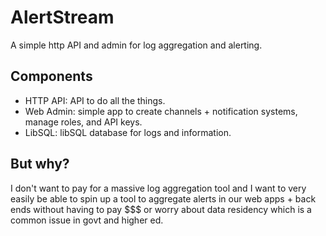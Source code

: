 # AlertStream

A simple http API and admin for log aggregation and alerting.

## Components

- HTTP API: API to do all the things.
- Web Admin: simple app to create channels + notification systems, manage roles, and API keys.
- LibSQL: libSQL database for logs and information.

## But why?

I don't want to pay for a massive log aggregation tool and I want to very easily be able to spin up a tool to aggregate alerts in our web apps + back ends without having to pay $$$ or worry about data residency which is a common issue in govt and higher ed.
